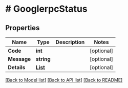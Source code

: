 # # GooglerpcStatus


## Properties 


Name | Type | Description | Notes
------------ | ------------- | ------------- | -------------
**Code**| **int** |   | [optional]
**Message**| **string** |   | [optional]
**Details**| [**List<ProtobufAny>**](ProtobufAny.md) |   | [optional]


[[Back to Model list]](../../README.md#models) [[Back to API list]](../../README.md#endpoints) [[Back to README]](../../README.md)

